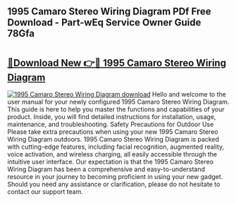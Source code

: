 ## 1995 Camaro Stereo Wiring Diagram PDf Free Download - Part-wEq Service Owner Guide 78Gfa

# <h2><a href="http://dfu7sg.blite.top/?on=1995+Camaro+Stereo+Wiring+Diagram">🔗Download New 👉🔴 1995 Camaro Stereo Wiring Diagram</a></h2>

[![1995 Camaro Stereo Wiring Diagram download](https://i.imgur.com/lujVjoI.png)](http://dfu7sg.blite.top/?on=1995+Camaro+Stereo+Wiring+Diagram)
Hello and welcome to the user manual for your newly configured 1995 Camaro Stereo Wiring Diagram. This guide is here to help you master the functions and capabilities of your product. Inside, you will find detailed instructions for installation, usage, maintenance, and troubleshooting. Safety Precautions for Outdoor Use Please take extra precautions when using your new 1995 Camaro Stereo Wiring Diagram outdoors. 1995 Camaro Stereo Wiring Diagram is packed with cutting-edge features, including facial recognition, augmented reality, voice activation, and wireless charging, all easily accessible through the intuitive user interface. Our expectation is that the 1995 Camaro Stereo Wiring Diagram has been a comprehensive and easy-to-understand resource in your journey to becoming proficient in using your new gadget. Should you need any assistance or clarification, please do not hesitate to contact our support team.
